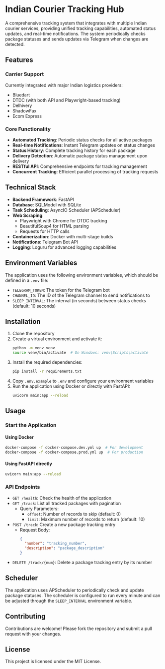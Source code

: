 # Indian Courier Tracking Hub

A comprehensive tracking system that integrates with multiple Indian courier services, providing unified tracking capabilities, automated status updates, and real-time notifications. The system periodically checks package statuses and sends updates via Telegram when changes are detected.

## Features

### Carrier Support

Currently integrated with major Indian logistics providers:

- Bluedart
- DTDC (with both API and Playwright-based tracking)
- Delhivery
- ShadowFax
- Ecom Express

### Core Functionality

- **Automated Tracking**: Periodic status checks for all active packages
- **Real-time Notifications**: Instant Telegram updates on status changes
- **Status History**: Complete tracking history for each package
- **Delivery Detection**: Automatic package status management upon delivery
- **RESTful API**: Comprehensive endpoints for tracking management
- **Concurrent Tracking**: Efficient parallel processing of tracking requests

## Technical Stack

- **Backend Framework**: FastAPI
- **Database**: SQLModel with SQLite
- **Task Scheduling**: AsyncIO Scheduler (APScheduler)
- **Web Scraping**:
  - Playwright with Chrome for DTDC tracking
  - BeautifulSoup4 for HTML parsing
  - Requests for HTTP calls
- **Containerization**: Docker with multi-stage builds
- **Notifications**: Telegram Bot API
- **Logging**: Loguru for advanced logging capabilities

## Environment Variables

The application uses the following environment variables, which should be defined in a `.env` file:

- `TELEGRAM_TOKEN`: The token for the Telegram bot
- `CHANNEL_ID`: The ID of the Telegram channel to send notifications to
- `SLEEP_INTERVAL`: The interval (in seconds) between status checks (default: 10 seconds)

## Installation

1. Clone the repository
2. Create a virtual environment and activate it:
   ```bash
   python -m venv venv
   source venv/bin/activate  # On Windows: venv\Scripts\activate
   ```
3. Install the required dependencies:
   ```bash
   pip install -r requirements.txt
   ```
4. Copy `.env.example` to `.env` and configure your environment variables
5. Run the application using Docker or directly with FastAPI:
   ```bash
   uvicorn main:app --reload
   ```

## Usage

### Start the Application

#### Using Docker
```bash
docker-compose -f docker-compose.dev.yml up  # For development
docker-compose -f docker-compose.prod.yml up  # For production
```

#### Using FastAPI directly
```bash
uvicorn main:app --reload
```

### API Endpoints

- `GET /health`: Check the health of the application
- `GET /track`: List all tracked packages with pagination
  - Query Parameters:
    - `offset`: Number of records to skip (default: 0)
    - `limit`: Maximum number of records to return (default: 10)
- `POST /track`: Create a new package tracking entry
  - Request Body:
    ```json
    {
      "number": "tracking_number",
      "description": "package_description"
    }
    ```
- `DELETE /track/{num}`: Delete a package tracking entry by its number

## Scheduler

The application uses APScheduler to periodically check and update package statuses. The scheduler is configured to run every minute and can be adjusted through the `SLEEP_INTERVAL` environment variable.

## Contributing

Contributions are welcome! Please fork the repository and submit a pull request with your changes.

## License

This project is licensed under the MIT License.
